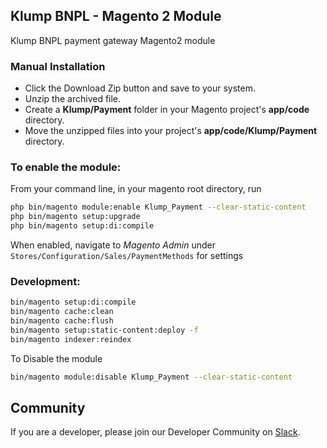 ## Klump BNPL - Magento 2 Module

Klump BNPL payment gateway Magento2 module

### Manual Installation

*  Click the Download Zip button and save to your system.
*  Unzip the archived file.
*  Create a __Klump/Payment__ folder in your Magento project's __app/code__ directory.
*  Move the unzipped files into your project's __app/code/Klump/Payment__ directory.

### To enable the module:
From your command line, in your magento root directory, run
```bash
php bin/magento module:enable Klump_Payment --clear-static-content
php bin/magento setup:upgrade
php bin/magento setup:di:compile
```
When enabled, navigate to *Magento Admin* under `Stores/Configuration/Sales/PaymentMethods` for settings

### Development:
```bash
bin/magento setup:di:compile
bin/magento cache:clean
bin/magento cache:flush
bin/magento setup:static-content:deploy -f
bin/magento indexer:reindex
```

To Disable the module
```bash
bin/magento module:disable Klump_Payment --clear-static-content
```

## Community

If you are a developer, please join our Developer Community on [Slack](https://slack.klumpdevelopers.com).
